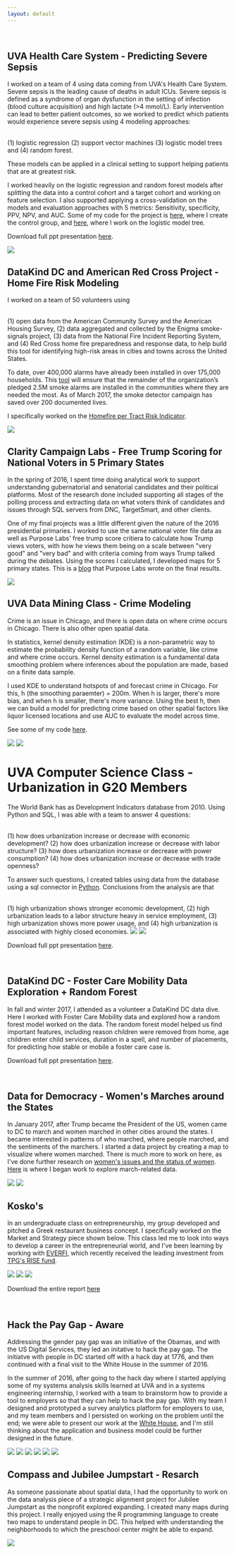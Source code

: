 ```yaml
---
layout: default
---
```


<br>

## UVA Health Care System - Predicting Severe Sepsis

I worked on a team of 4 using data coming from UVA's Health Care System. Severe sepsis is the leading cause of deaths in adult ICUs. Severe sepsis is defined as a syndrome of organ dysfunction in the setting of infection (blood culture acquisition) and high lactate (>4 mmol/L). Early intervention can lead to better patient outcomes, so we worked to predict which patients would experience severe sepsis using 4 modeling approaches: 

<br>
(1) logistic regression
(2) support vector machines
(3) logistic model trees
and (4) random forest. 
<br> 

These models can be applied in a clinical setting to support helping patients that are at greatest risk.  

I worked heavily on the logistic regression and random forest models after splitting the data into a control cohort and a target cohort and working on feature selection. I also supported applying a cross-validation on the models and evaluation approaches with 5 metrics: Sensitivity, specificity, PPV, NPV, and AUC. Some of my code for the project is [here](https://github.com/margaretmf/Classwork/blob/master/ControlGroup.R), where I create the control group, and [here](https://github.com/margaretmf/Classwork/blob/master/LMT.R), where I work on the logistic model tree. 

Download full ppt presentation [here](http://margaretmf.github.io/predicting-severe-sepsis.pptx).

<img class="picture" src="predicting-severe-sepsis.jpg">

<br> 

## DataKind DC and American Red Cross Project - Home Fire Risk Modeling

I worked on a team of 50 volunteers using 

<br> 
(1) open data from the American Community Survey and the American Housing Survey,
(2) data aggregated and collected by the Enigma smoke-signals project,
(3) data from the National Fire Incident Reporting System,
and (4) Red Cross home fire preparedness and response data, to help build this tool for identifying high-risk areas in cities and towns across the United States. 
<br>

To date, over 400,000 alarms have already been installed in over 175,000 households. This [tool](http://home-fire-risk.github.io/smoke_alarm_map/) will ensure that the remainder of the organization’s pledged 2.5M smoke alarms are installed in the communities where they are needed the most. As of March 2017, the smoke detector campaign has saved over 200 documented lives.

I specifically worked on the [Homefire per Tract Risk Indicator](https://github.com/home-fire-risk/smoke_alarm_models/blob/master/model_2c_ind_RC_response/code/RC_homefire_per_tract_risk_indicator.R).

<img class="picture" src="home-fire-risk-map.jpg">

<br>

## Clarity Campaign Labs - Free Trump Scoring for National Voters in 5 Primary States

In the spring of 2016, I spent time doing analytical work to support understanding gubernatorial and senatorial candidates and their political platforms. Most of the research done included supporting all stages of the polling process and extracting data on what voters think of candidates and issues through SQL servers from DNC, TargetSmart, and other clients.

One of my final projects was a little different given the nature of the 2016 presidential primaries. I worked to use the same national voter file data as well as Purpose Labs' free trump score critiera to calculate how Trump views voters, with how he views them being on a scale between "very good" and "very bad" and with criteria coming from ways Trump talked during the debates. Using the scores I calculated, I developed maps for 5 primary states. This is a [blog](https://medium.com/@joshhendler/what-does-donald-trump-think-of-tuesday-s-primary-states-97c8baf7505d) that Purpose Labs wrote on the final results.

<img class="picture" src="free-trump-score.jpg">

<br>

## UVA Data Mining Class - Crime Modeling

Crime is an issue in Chicago, and there is open data on where crime occurs in Chicago. There is also other open spatial data.

In statistics, kernel density estimation (KDE) is a non-parametric way to estimate the probability density function of a random variable, like crime and where crime occurs. Kernel density estimation is a fundamental data smoothing problem where inferences about the population are made, based on a finite data sample.

I used KDE to understand hotspots of and forecast crime in Chicago. For this, h (the smoothing paraemter) = 200m. When h is larger, there's more bias, and when h is smaller, there's more variance. Using the best h, then we can build a model for predicting crime based on other spatial factors like liquor licensed locations and use AUC to evaluate the model across time.

See some of my code [here](https://github.com/margaretmf/Crime-Data-Project/blob/master/CrimePrediction.R).

<img class="picture" src="crime-data-feb-oct-kde-plots.jpg">
                                                          
<img class="picture" src="crime-data-feb-oct-auc-plots.jpg">  

<br>

# UVA Computer Science Class - Urbanization in G20 Members

The World Bank has as Development Indicators database from 2010. Using Python and SQL, I was able with a team to answer 4 questions: 

<br>
(1) how does urbanization increase or decrease with economic development? 
(2) how does urbanization increase or decrease with labor structure? 
(3) how does urbanization increase or decrease with power consumption? 
(4) how does urbanization increase or decrease with trade openness?
<br>

To answer such questions, I created tables using data from the database using a sql connector in [Python](https://github.com/margaretmf/Classwork/blob/master/G20.py). Conclusions from the analysis are that 

<br>
(1) high urbanization shows stronger economic development, 
(2) high urbanization leads to a labor structure heavy in service employment, 
(3) high urbanization shows more power usage, and 
(4) high urbanization is associated with highly closed economies.

<img class="picture" src="urbanization-g20-members.jpg">

<img class="picture" src="urbanization-g20-members2.jpg">

Download full ppt presentation [here](http://margaretmf.github.io/urbanization-g20-members.pptx).

<br>

## DataKind DC - Foster Care Mobility Data Exploration + Random Forest

In fall and winter 2017, I attended as a volunteer a DataKind DC data dive. Here I worked with Foster Care Mobility data and explored how a random forest model worked on the data. The random forest model helped us find important features, including reason children were removed from home, age children enter child services, duration in a spell, and number of placements, for predicting how stable or mobile a foster care case is.

Download full ppt presentation [here](http://margaretmf.github.io/foster-care-mobility.pptx).

<br>

## Data for Democracy - Women's Marches around the States

In January 2017, after Trump became the President of the US, women came to DC to march and women marched in other cities around the states. I became interested in patterns of who marched, where people marched, and the sentiments of the marchers. I started a data project by creating a map to visualize where women marched. There is much more to work on here, as I've done further research on [women's issues and the status of women](https://statusofwomendata.org). [Here](https://github.com/margaretmf/DataForDemocracy-DataExploration/tree/master/CrowdEstimatesExploration) is where I began work to explore march-related data.

<img class="picture" src="womens-marches-us.jpg">

<img class="picture" src="womens-marches-world.jpg">

<br>

## Kosko's
In an undergraduate class on entrepreneurship, my group developed and pitched a Greek restaurant business concept. I specifically worked on the Market and Strategy piece shown below. This class led me to look into ways to develop a career in the entrepreneurial world, and I've been learning by working with [EVERFI](https://everfi.com/), which recently received the leading investment from [TPG's RISE fund](http://therisefund.com/).

<img class="picture" src="market_information_and_strategy_1.jpg">

<img class="picture" src="market_information_and_strategy_2.jpg">

<img class="picture" src="market_information_and_strategy_3.jpg">

Download the entire report [here](https://github.com/margaretmf/margaretmf.github.io/blob/master/entrepreneurship_business_report.pdf)

<br>

## Hack the Pay Gap - Aware

Addressing the gender pay gap was an initiative of the Obamas, and with the US Digital Services, they led an initative to hack the pay gap. The initiatve with people in DC started off with a hack day at 1776, and then continued with a final visit to the White House in the summer of 2016.

In the summer of 2016, after going to the hack day where I started applying some of my systems analysis skills learned at UVA and in a systems engineering internship, I worked with a team to brainstorm how to provide a tool to employers so that they can help to hack the pay gap. With my team I designed and prototyped a survey analytics platform for employers to use, and my team members and I persisted on working on the problem until the end; we were able to present our work at the [White House](https://medium.com/presidential-innovation-fellows/how-we-hacked-the-gender-pay-gap-1d7a9304950#.86x), and I'm still thinking about the application and business model could be further designed in the future.

<img class="picture" src="aware-problem1.jpg">

<img class="picture" src="aware-problem2.jpg">

<img class="picture" src="aware-solution1.jpg">

<img class="picture" src="aware-solution2.jpg">

<img class="picture" src="aware-solution3.jpg">

<img class="picture" src="aware-solution4.jpg">
<br>

## Compass and Jubilee Jumpstart - Resarch

As someone passionate about spatial data, I had the opportunity to work on the data analysis piece of a strategic alignment project for Jubilee Jumpstart as the nonprofit explored expanding. I created many maps during this project. I really enjoyed using the R programming language to create two maps to understand people in DC. This helped with understanding the neighborhoods to which the preschool center might be able to expand.

<img class="picture" src="jubilee-jumpstart-dc-market.jpg">
<br>





                                        
                  
                                                        


